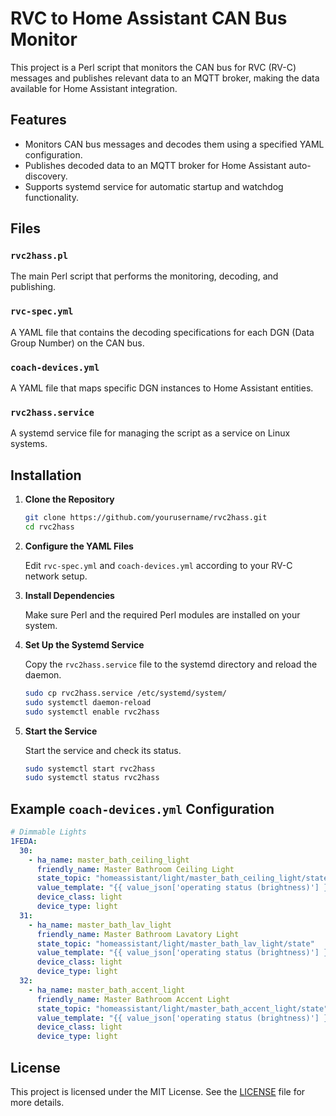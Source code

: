 # RVC to Home Assistant CAN Bus Monitor

This project is a Perl script that monitors the CAN bus for RVC (RV-C) messages and publishes relevant data to an MQTT broker, making the data available for Home Assistant integration.

## Features

- Monitors CAN bus messages and decodes them using a specified YAML configuration.
- Publishes decoded data to an MQTT broker for Home Assistant auto-discovery.
- Supports systemd service for automatic startup and watchdog functionality.

## Files

### `rvc2hass.pl`

The main Perl script that performs the monitoring, decoding, and publishing.

### `rvc-spec.yml`

A YAML file that contains the decoding specifications for each DGN (Data Group Number) on the CAN bus.

### `coach-devices.yml`

A YAML file that maps specific DGN instances to Home Assistant entities.

### `rvc2hass.service`

A systemd service file for managing the script as a service on Linux systems.

## Installation

1. **Clone the Repository**
   
   ```bash
   git clone https://github.com/yourusername/rvc2hass.git
   cd rvc2hass
   ```

2. **Configure the YAML Files**

   Edit `rvc-spec.yml` and `coach-devices.yml` according to your RV-C network setup.

3. **Install Dependencies**

   Make sure Perl and the required Perl modules are installed on your system.

4. **Set Up the Systemd Service**

   Copy the `rvc2hass.service` file to the systemd directory and reload the daemon.

   ```bash
   sudo cp rvc2hass.service /etc/systemd/system/
   sudo systemctl daemon-reload
   sudo systemctl enable rvc2hass
   ```

5. **Start the Service**

   Start the service and check its status.

   ```bash
   sudo systemctl start rvc2hass
   sudo systemctl status rvc2hass
   ```

## Example `coach-devices.yml` Configuration

```yaml
# Dimmable Lights
1FEDA:
  30:
    - ha_name: master_bath_ceiling_light
      friendly_name: Master Bathroom Ceiling Light
      state_topic: "homeassistant/light/master_bath_ceiling_light/state"
      value_template: "{{ value_json['operating status (brightness)'] }}"
      device_class: light
      device_type: light
  31:
    - ha_name: master_bath_lav_light
      friendly_name: Master Bathroom Lavatory Light
      state_topic: "homeassistant/light/master_bath_lav_light/state"
      value_template: "{{ value_json['operating status (brightness)'] }}"
      device_class: light
      device_type: light
  32:
    - ha_name: master_bath_accent_light
      friendly_name: Master Bathroom Accent Light
      state_topic: "homeassistant/light/master_bath_accent_light/state"
      value_template: "{{ value_json['operating status (brightness)'] }}"
      device_class: light
      device_type: light
```

## License

This project is licensed under the MIT License. See the [LICENSE](LICENSE) file for more details.

